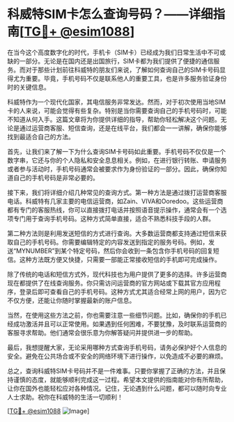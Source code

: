# 科威特SIM卡怎么查询号码？——详细指南[[TG💪+ @esim1088](https://t.me/s/esim1088)]

在当今这个高度数字化的时代，手机卡（SIM卡）已经成为我们日常生活中不可或缺的一部分。无论是在国内还是出国旅行，SIM卡都为我们提供了便捷的通信服务。而对于那些计划前往科威特的朋友们来说，了解如何查询自己的SIM卡号码显得尤为重要。毕竟，手机号码不仅是联系他人的重要工具，也是许多服务验证身份时的关键信息。

科威特作为一个现代化国家，其电信服务非常发达。然而，对于初次使用当地SIM卡的人来说，可能会觉得有些复杂。特别是当你需要查询自己的手机号码时，可能不知道从何入手。这篇文章将为你提供详细的指导，帮助你轻松解决这个问题。无论是通过运营商客服、短信查询，还是在线平台，我们都会一一讲解，确保你能够找到最适合自己的方法。

首先，让我们来了解一下为什么查询SIM卡号码如此重要。手机号码不仅仅是一个数字串，它还与你的个人隐私和安全息息相关。例如，在进行银行转账、申请服务或者参与活动时，手机号码通常会被要求作为身份验证的一部分。因此，确保你知道自己的手机号码是非常必要的。

接下来，我们将详细介绍几种常见的查询方式。第一种方法是通过拨打运营商客服电话。科威特有几家主要的电信运营商，如Zain、VIVA和Ooredoo。这些运营商都有专门的客服热线，你可以直接拨打电话并按照语音提示操作，通常会有一个选项专门用于查询手机号码。这种方式简单直接，适合不熟悉科技手段的人群。

第二种方法则是利用发送短信的方式进行查询。大多数运营商都支持通过短信来获取自己的手机号码。你需要编辑特定的内容发送到指定的服务号码。例如，发送“MYNUMBER”到某个特定号码，然后你会收到一条包含你手机号码的回复短信。这种方法既方便又快捷，只需要一部能正常接收短信的手机即可完成操作。

除了传统的电话和短信方式外，现代科技也为用户提供了更多的选择。许多运营商现在都提供了在线查询服务。你只需访问运营商的官方网站或下载其官方应用程序，登录后即可查看自己的手机号码。这种方式尤其适合经常上网的用户，因为它不仅方便，还能让你随时掌握最新的账户信息。

当然，在使用这些方法之前，你也需要注意一些细节问题。比如，确保你的手机已经成功激活并且可以正常使用。如果遇到任何困难，不要犹豫，及时联系运营商的客服寻求帮助。他们通常会很乐意为你解答疑问并提供进一步的帮助。

最后，我想提醒大家，无论采用哪种方式查询手机号码，请务必保护好个人信息的安全。避免在公共场合或不安全的网络环境下进行操作，以免造成不必要的麻烦。

总之，查询科威特SIM卡号码并不是一件难事。只要你掌握了正确的方法，并且保持谨慎的态度，就能够顺利完成这一过程。希望本文提供的指南能对你有所帮助，让你在国外也能轻松应对各种情况。记住，无论遇到什么问题，都可以随时向专业人士求助。祝你在科威特的生活一切顺利！

[[TG💪+ @esim1088](https://t.me/s/esim1088) ![Image](https://i.postimg.cc/4NQfJmqS/Snipaste-2025-05-13-00-14-12.png)]